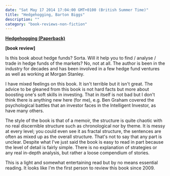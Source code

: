 ```yaml
---
date: "Sat May 17 2014 17:04:00 GMT+0100 (British Summer Time)"
title: "Hedgehogging, Barton Biggs"
description: ""
category: "book-reviews-non-fiction"
---
```

**[Hedgehogging (Paperback)](/web/20160406003607/http://www.amazon.co.uk/review/R3GH4OI6MJSSJS/ref=cm_cr_rdp_perm "Hedgehogging")**

**\[book review\]**

Is this book about hedge funds? Sorta. Will it help you to find / analyse / trade in hedge funds of the markets? No, not at all. The author is been in the industry for decades and has been involved in a few hedge fund ventures as well as working at Morgan Stanley.  
  
I have mixed feelings on this book. It isn't terrible but it isn't great. The advice to be gleaned from this book is not hard facts but more about boosting one's soft skills in investing. That in itself is not bad but I don't think there is anything new here (for me), e.g. Ben Graham covered the psychological battles that an investor faces in the Intelligent Investor, as have many others.  
  
The style of the book is that of a memoir, the structure is quite chaotic with no real discernible structure such as chronological nor by theme. It is messy at every level; you could even see it as fractal structure, the sentences are often as mixed up as the overall structure. That's not to say that any part is unclear. Despite what I've just said the book is easy to read in part because the level of detail is fairly simple. There is no explanation of strategies or any real in-depth analysis, but rather a loose compendium of stories.  
  
This is a light and somewhat entertaining read but by no means essential reading. It looks like I'm the first person to review this book since 2009.